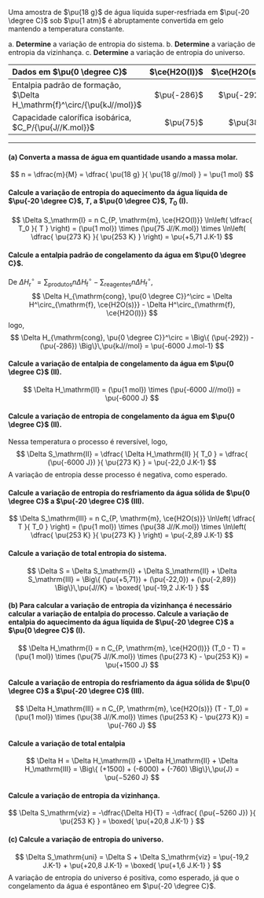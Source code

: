 Uma amostra de $\pu{18 g}$ de água líquida super-resfriada em $\pu{-20 \degree C}$ sob $\pu{1 atm}$ é abruptamente convertida em gelo mantendo a temperatura constante.

a. **Determine** a variação de entropia do sistema.
b. **Determine** a variação de entropia da vizinhança.
c. **Determine** a variação de entropia do universo.

| Dados em $\pu{0 \degree C}$                                             | $\ce{H2O(l)}$ | $\ce{H2O(s)}$ |
| :---------------------------------------------------------------------- | ------------: | ------------: |
| Entalpia padrão de formação, $\Delta H_\mathrm{f}^\circ/{\pu{kJ//mol}}$ |   $\pu{-286}$ |   $\pu{-292}$ |
| Capacidade calorífica isobárica, $C_P/{\pu{J//K.mol}}$                  |     $\pu{75}$ |     $\pu{38}$ |

---

#### **(a)** Converta a massa de água em quantidade usando a massa molar.

$$
    n = \dfrac{m}{M} = \dfrac{ \pu{18 g} }{ \pu{18 g//mol} } = \pu{1 mol}
$$

#### Calcule a variação de entropia do aquecimento da água líquida de $\pu{-20 \degree C}$, $T$, a $\pu{0 \degree C}$, $T_0$ (I).

$$
    \Delta S_\mathrm{I}
        = n C_{P, \mathrm{m}, \ce{H2O(l)}} \ln\left( \dfrac{ T_0 }{ T } \right)
        = (\pu{1 mol}) \times (\pu{75 J//K.mol}) \times \ln\left( \dfrac{ \pu{273 K} }{ \pu{253 K} } \right)
        = \pu{+5,71 J.K-1}
$$

#### Calcule a entalpia padrão de congelamento da água em $\pu{0 \degree C}$. 

De $\Delta H_\mathrm{r}^\circ = \sum_\text{produtos} n \Delta H^\circ_\mathrm{f} - \sum_\text{reagentes} n \Delta H^\circ_\mathrm{f}$,
$$
   \Delta H_{\mathrm{cong}, \pu{0 \degree C}}^\circ 
        = \Delta H^\circ_{\mathrm{f}, \ce{H2O(s)}} 
        - \Delta H^\circ_{\mathrm{f}, \ce{H2O(l)}} 
$$
logo,
$$
   \Delta H_{\mathrm{cong}, \pu{0 \degree C}}^\circ
        = \Big\{ (\pu{-292}) - (\pu{-286}) \Big\}\,\pu{kJ//mol}
        = \pu{-6000 J.mol-1}
$$

#### Calcule a variação de entalpia de congelamento da água em $\pu{0 \degree C}$ (II).

$$
    \Delta H_\mathrm{II} = (\pu{1 mol}) \times (\pu{-6000 J//mol}) = \pu{-6000 J}
$$

#### Calcule a variação de entropia de congelamento da água em $\pu{0 \degree C}$ (II).

Nessa temperatura o processo é reversível, logo,
$$
    \Delta S_\mathrm{II}
        = \dfrac{ \Delta H_\mathrm{II} }{ T_0 }
        = \dfrac{ (\pu{-6000 J}) }{ \pu{273 K} }
        = \pu{-22,0 J.K-1}
$$
A variação de entropia desse processo é negativa, como esperado.

#### Calcule a variação de entropia do resfriamento da água sólida de $\pu{0 \degree C}$ a $\pu{-20 \degree C}$ (III).

$$
    \Delta S_\mathrm{III}
        = n C_{P, \mathrm{m}, \ce{H2O(s)}} \ln\left( \dfrac{ T }{ T_0 } \right)
        = (\pu{1 mol}) \times (\pu{38 J//K.mol}) \times \ln\left( \dfrac{ \pu{253 K} }{ \pu{273 K} } \right)
        = \pu{-2,89 J.K-1}
$$

#### Calcule a variação de total entropia do sistema.

$$
    \Delta S 
        = \Delta S_\mathrm{I} + \Delta S_\mathrm{II} + \Delta S_\mathrm{III}
        = \Big\{ (\pu{+5,71}) + (\pu{-22,0}) + (\pu{-2,89}) \Big\}\,\pu{J//K}
        = \boxed{ \pu{-19,2 J.K-1} }
$$

#### **(b)** Para calcular a variação de entropia da vizinhança é necessário calcular a variação de entalpia do processo. Calcule a variação de entalpia do aquecimento da água líquida de $\pu{-20 \degree C}$ a $\pu{0 \degree C}$ (I).

$$
    \Delta H_\mathrm{I}
        = n C_{P, \mathrm{m}, \ce{H2O(l)}} (T_0 - T)
        = (\pu{1 mol}) \times (\pu{75 J//K.mol}) \times (\pu{273 K} - \pu{253 K})
        = \pu{+1500 J}
$$

#### Calcule a variação de entropia do resfriamento da água sólida de $\pu{0 \degree C}$ a $\pu{-20 \degree C}$ (III).

$$
    \Delta H_\mathrm{III}
        = n C_{P, \mathrm{m}, \ce{H2O(s)}} (T - T_0)
        = (\pu{1 mol}) \times (\pu{38 J//K.mol}) \times (\pu{253 K} - \pu{273 K})
        = \pu{-760 J}
$$

#### Calcule a variação de total entalpia

$$
    \Delta H 
        = \Delta H_\mathrm{I} + \Delta H_\mathrm{II} + \Delta H_\mathrm{III}
        = \Big\{ (+1500) + (-6000) + (-760) \Big\}\,\pu{J}
        = \pu{−5260 J}
$$

#### Calcule a variação de entropia da vizinhança.

$$
    \Delta S_\mathrm{viz} 
        = -\dfrac{\Delta H}{T} 
        = -\dfrac{ (\pu{−5260 J}) }{ \pu{253 K} }
        = \boxed{ \pu{+20,8 J.K-1} }
$$

#### **(c)** Calcule a variação de entropia do universo.

$$
    \Delta S_\mathrm{uni}
        = \Delta S + \Delta S_\mathrm{viz}
        = \pu{-19,2 J.K-1} + \pu{+20,8 J.K-1}
        = \boxed{  \pu{+1,6 J.K-1} }
$$
A variação de entropia do universo é positiva, como esperado, já que o congelamento da água é espontâneo em $\pu{-20 \degree C}$.
